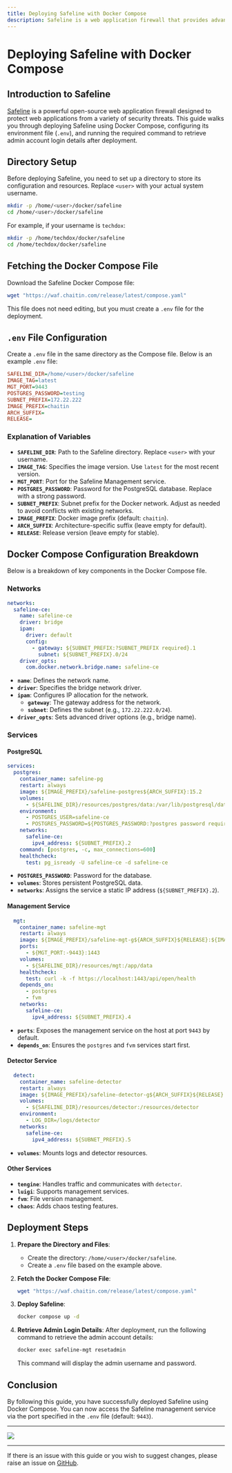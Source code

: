 ```yaml
---
title: Deploying Safeline with Docker Compose
description: Safeline is a web application firewall that provides advanced protection against web threats. This guide provides steps for deploying Safeline using Docker Compose, setting up the required `.env` file, and breaking down the provided Compose configuration.
---
```


# Deploying Safeline with Docker Compose

## Introduction to Safeline

[Safeline](https://waf.chaitin.com/) is a powerful open-source web application firewall designed to protect web applications from a variety of security threats. This guide walks you through deploying Safeline using Docker Compose, configuring its environment file (`.env`), and running the required command to retrieve admin account login details after deployment.

## Directory Setup

Before deploying Safeline, you need to set up a directory to store its configuration and resources. Replace `<user>` with your actual system username.

```bash
mkdir -p /home/<user>/docker/safeline
cd /home/<user>/docker/safeline
```

For example, if your username is `techdox`:

```bash
mkdir -p /home/techdox/docker/safeline
cd /home/techdox/docker/safeline
```

## Fetching the Docker Compose File

Download the Safeline Docker Compose file:

```bash
wget "https://waf.chaitin.com/release/latest/compose.yaml"
```

This file does not need editing, but you must create a `.env` file for the deployment.

## `.env` File Configuration

Create a `.env` file in the same directory as the Compose file. Below is an example `.env` file:

```ini
SAFELINE_DIR=/home/<user>/docker/safeline
IMAGE_TAG=latest
MGT_PORT=9443
POSTGRES_PASSWORD=testing
SUBNET_PREFIX=172.22.222
IMAGE_PREFIX=chaitin
ARCH_SUFFIX=
RELEASE=
```

### Explanation of Variables

- **`SAFELINE_DIR`**: Path to the Safeline directory. Replace `<user>` with your username.
- **`IMAGE_TAG`**: Specifies the image version. Use `latest` for the most recent version.
- **`MGT_PORT`**: Port for the Safeline Management service.
- **`POSTGRES_PASSWORD`**: Password for the PostgreSQL database. Replace with a strong password.
- **`SUBNET_PREFIX`**: Subnet prefix for the Docker network. Adjust as needed to avoid conflicts with existing networks.
- **`IMAGE_PREFIX`**: Docker image prefix (default: `chaitin`).
- **`ARCH_SUFFIX`**: Architecture-specific suffix (leave empty for default).
- **`RELEASE`**: Release version (leave empty for stable).

## Docker Compose Configuration Breakdown

Below is a breakdown of key components in the Docker Compose file.

### Networks

```yaml
networks:
  safeline-ce:
    name: safeline-ce
    driver: bridge
    ipam:
      driver: default
      config:
        - gateway: ${SUBNET_PREFIX:?SUBNET_PREFIX required}.1
          subnet: ${SUBNET_PREFIX}.0/24
    driver_opts:
      com.docker.network.bridge.name: safeline-ce
```

- **`name`**: Defines the network name.
- **`driver`**: Specifies the bridge network driver.
- **`ipam`**: Configures IP allocation for the network.
  - **`gateway`**: The gateway address for the network.
  - **`subnet`**: Defines the subnet (e.g., `172.22.222.0/24`).
- **`driver_opts`**: Sets advanced driver options (e.g., bridge name).

### Services

#### PostgreSQL

```yaml
services:
  postgres:
    container_name: safeline-pg
    restart: always
    image: ${IMAGE_PREFIX}/safeline-postgres${ARCH_SUFFIX}:15.2
    volumes:
      - ${SAFELINE_DIR}/resources/postgres/data:/var/lib/postgresql/data
    environment:
      - POSTGRES_USER=safeline-ce
      - POSTGRES_PASSWORD=${POSTGRES_PASSWORD:?postgres password required}
    networks:
      safeline-ce:
        ipv4_address: ${SUBNET_PREFIX}.2
    command: [postgres, -c, max_connections=600]
    healthcheck:
      test: pg_isready -U safeline-ce -d safeline-ce
```

- **`POSTGRES_PASSWORD`**: Password for the database.
- **`volumes`**: Stores persistent PostgreSQL data.
- **`networks`**: Assigns the service a static IP address (`${SUBNET_PREFIX}.2`).

#### Management Service

```yaml
  mgt:
    container_name: safeline-mgt
    restart: always
    image: ${IMAGE_PREFIX}/safeline-mgt-g${ARCH_SUFFIX}${RELEASE}:${IMAGE_TAG:?image tag required}
    ports:
      - ${MGT_PORT:-9443}:1443
    volumes:
      - ${SAFELINE_DIR}/resources/mgt:/app/data
    healthcheck:
      test: curl -k -f https://localhost:1443/api/open/health
    depends_on:
      - postgres
      - fvm
    networks:
      safeline-ce:
        ipv4_address: ${SUBNET_PREFIX}.4
```

- **`ports`**: Exposes the management service on the host at port `9443` by default.
- **`depends_on`**: Ensures the `postgres` and `fvm` services start first.

#### Detector Service

```yaml
  detect:
    container_name: safeline-detector
    restart: always
    image: ${IMAGE_PREFIX}/safeline-detector-g${ARCH_SUFFIX}${RELEASE}:${IMAGE_TAG}
    volumes:
      - ${SAFELINE_DIR}/resources/detector:/resources/detector
    environment:
      - LOG_DIR=/logs/detector
    networks:
      safeline-ce:
        ipv4_address: ${SUBNET_PREFIX}.5
```

- **`volumes`**: Mounts logs and detector resources.

#### Other Services

- **`tengine`**: Handles traffic and communicates with `detector`.
- **`luigi`**: Supports management services.
- **`fvm`**: File version management.
- **`chaos`**: Adds chaos testing features.

## Deployment Steps

1. **Prepare the Directory and Files**:
   - Create the directory: `/home/<user>/docker/safeline`.
   - Create a `.env` file based on the example above.

2. **Fetch the Docker Compose File**:
   ```bash
   wget "https://waf.chaitin.com/release/latest/compose.yaml"
   ```

3. **Deploy Safeline**:
   ```bash
   docker compose up -d
   ```

4. **Retrieve Admin Login Details**:
   After deployment, run the following command to retrieve the admin account details:

   ```bash
   docker exec safeline-mgt resetadmin
   ```

   This command will display the admin username and password.

## Conclusion

By following this guide, you have successfully deployed Safeline using Docker Compose. You can now access the Safeline management service via the port specified in the `.env` file (default: `9443`).

---

<a href="https://www.buymeacoffee.com/techdox"><img src="https://img.buymeacoffee.com/button-api/?text=Buy me a cup of tea&emoji=🍵&slug=techdox&button_colour=FFDD00&font_colour=000000&font_family=Cookie&outline_colour=000000&coffee_colour=ffffff" /></a>

---

If there is an issue with this guide or you wish to suggest changes, please raise an issue on [GitHub](https://github.com/Techdox/techdox-docs).
